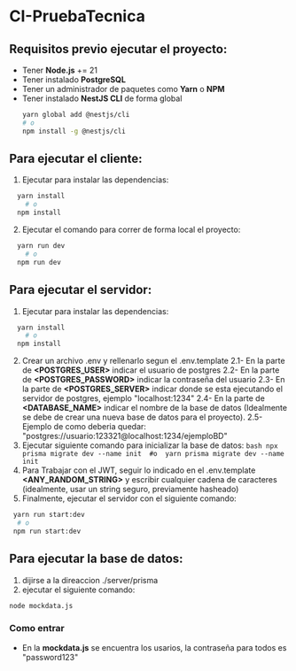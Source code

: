 # CI-PruebaTecnica

## Requisitos previo ejecutar el proyecto:
  - Tener **Node.js** += 21
  - Tener instalado **PostgreSQL**
  - Tener un administrador de paquetes como **Yarn** o **NPM**
  - Tener instalado **NestJS CLI** de forma global 
      ```bash
      yarn global add @nestjs/cli 
      # o 
      npm install -g @nestjs/cli
      ```

## Para ejecutar el cliente:
  1. Ejecutar para instalar las dependencias: 
  ```bash
    yarn install 
      # o 
    npm install
  ``` 
  2. Ejecutar el comando para correr de forma local el proyecto:
  ```bash
    yarn run dev 
      # o 
    npm run dev
  ``` 

## Para ejecutar el servidor:
  1. Ejecutar para instalar las dependencias: 
  ```bash
    yarn install 
      # o 
    npm install
  ``` 
  2. Crear un archivo .env y rellenarlo segun el .env.template
    2.1- En la parte de **<POSTGRES_USER>** indicar el usuario de postgres
    2.2- En la parte de **<POSTGRES_PASSWORD>** indicar la contraseña del usuario
    2.3- En la parte de **<POSTGRES_SERVER>** indicar donde se esta ejecutando el servidor de postgres, ejemplo "localhost:1234"
    2.4- En la parte de **<DATABASE_NAME>** indicar el nombre de la base de datos (Idealmente se debe de crear una nueva base de datos para el proyecto).
    2.5- Ejemplo de como deberia quedar: "postgres://usuario:123321@localhost:1234/ejemploBD"
  3. Ejecutar siguiente comando para inicializar la base de datos:
    ```bash
    npx prisma migrate dev --name init 
      #o 
    yarn prisma migrate dev --name init 
    ```
  4. Para Trabajar con el JWT, seguir lo indicado en el .env.template **<ANY_RANDOM_STRING>** y escribir cualquier cadena de caracteres (idealmente, usar un string seguro, previamente hasheado)
  5. Finalmente, ejecutar el servidor con el siguiente comando:
   ```bash
    yarn run start:dev 
     # o 
    npm run start:dev
  ```

## Para ejecutar la base de datos:
  1. dijirse a la direaccion ./server/prisma 
  2. ejecutar el siguiente comando: 
  ```bash
  node mockdata.js
  ```
### Como entrar
  - En la **mockdata.js** se encuentra los usarios, la contraseña para todos es "password123"